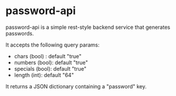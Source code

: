 # password-api

password-api is a simple rest-style backend service that generates passwords.

It accepts the following query params:
* chars (bool) : default "true"
* numbers (bool): default "true"
* specials (bool): default "true"
* length (int): default "64"

It returns a JSON dictionary containing a "password" key.